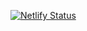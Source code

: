 [![Netlify Status](https://api.netlify.com/api/v1/badges/f7d15743-0125-4284-9c41-e2ceea959b85/deploy-status)](https://app.netlify.com/sites/wai-policies-prototype/deploys)